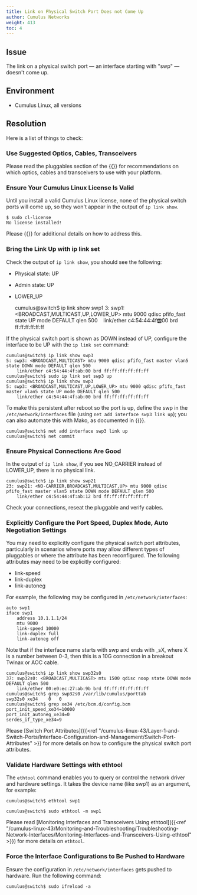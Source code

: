 ```yaml
---
title: Link on Physical Switch Port Does not Come Up
author: Cumulus Networks
weight: 413
toc: 4
---
```


## Issue

The link on a physical switch port &mdash; an interface starting with "swp" &mdash; doesn't come up.

## Environment

- Cumulus Linux, all versions

## Resolution

Here is a list of things to check:

### Use Suggested Optics, Cables, Transceivers

Please read the pluggables section of the {{<exlink url="https://www.nvidia.com/en-us/networking/ethernet-switching/hardware-compatibility-list/" text="HCL">}} for recommendations on which optics, cables and transceivers to use with your platform.

### Ensure Your Cumulus Linux License Is Valid

Until you install a valid Cumulus Linux license, none of the physical switch ports will come up, so they won't appear in the output of `ip link show`.

    $ sudo cl-license
    No license installed!

Please {{<link url="Physical-Ports-Missing-from-ip-link-show-Output-switchd-Failure" text="read this article">}} for additional details on how to address this.

### Bring the Link Up with ip link set

Check the output of `ip link show`, you should see the following:

- Physical state: UP
- Admin state: UP
- LOWER\_UP

    cumulus@switch$ ip link show swp1
    3: swp1: <BROADCAST,MULTICAST,UP,LOWER_UP> mtu 9000 qdisc pfifo_fast state UP mode DEFAULT qlen 500
       link/ether c4:54:44:4f:ab:00 brd ff:ff:ff:ff:ff:ff

If the physical switch port is shown as DOWN instead of UP, configure the interface to be UP with the `ip link set` command:

    cumulus@switch$ ip link show swp3
    5: swp3: <BROADCAST,MULTICAST> mtu 9000 qdisc pfifo_fast master vlan5 state DOWN mode DEFAULT qlen 500 
        link/ether c4:54:44:4f:ab:00 brd ff:ff:ff:ff:ff:ff
    cumulus@switch$ sudo ip link set swp3 up  
    cumulus@switch$ ip link show swp3
    5: swp3: <BROADCAST,MULTICAST,UP,LOWER_UP> mtu 9000 qdisc pfifo_fast master vlan5 state UP mode DEFAULT qlen 500 
        link/ether c4:54:44:4f:ab:00 brd ff:ff:ff:ff:ff:ff

To make this persistent after reboot so the port is up, define the swp in the `/etc/network/interfaces` file (using `net add interface swp3 link up`); you can also automate this with Mako, as documented in {{<link url="Configure-the-interfaces-File-with-Mako" text="this article">}}.

    cumulus@switch$ net add interface swp3 link up
    cumulus@switch$ net commit

### Ensure Physical Connections Are Good

In the output of `ip link show`, if you see NO\_CARRIER instead of LOWER\_UP, there is no physical link.

    cumulus@switch$ ip link show swp21
    23: swp21: <NO-CARRIER,BROADCAST,MULTICAST,UP> mtu 9000 qdisc pfifo_fast master vlan5 state DOWN mode DEFAULT qlen 500
        link/ether c4:54:44:4f:ab:12 brd ff:ff:ff:ff:ff:ff

Check your connections, reseat the pluggable and verify cables.

### Explicitly Configure the Port Speed, Duplex Mode, Auto Negotiation Settings

You may need to explicitly configure the physical switch port attributes, particularly in scenarios where ports may allow different types of pluggables or where the attribute has been reconfigured. The following attributes may need to be explicitly configured:

- link-speed
- link-duplex
- link-autoneg

For example, the following may be configured in `/etc/network/interfaces`:

    auto swp1
    iface swp1   
        address 10.1.1.1/24   
        mtu 9000  
        link-speed 10000
        link-duplex full
        link-autoneg off

Note that if the interface name starts with swp and ends with \_sX, where X is a number between 0-3, then this is a 10G connection in a breakout Twinax or AOC cable.

    cumulus@switch$ ip link show swp32s0
    37: swp32s0: <BROADCAST,MULTICAST> mtu 1500 qdisc noop state DOWN mode DEFAULT qlen 500 
        link/ether 00:e0:ec:27:ab:9b brd ff:ff:ff:ff:ff:ff
    cumulus@switch$ grep swp32s0 /var/lib/cumulus/porttab 
    swp32s0 xe34    0   0
    cumulus@switch$ grep xe34 /etc/bcm.d/config.bcm 
    port_init_speed_xe34=10000
    port_init_autoneg_xe34=0
    serdes_if_type_xe34=9

Please [Switch Port Attributes]({{<ref "/cumulus-linux-43/Layer-1-and-Switch-Ports/Interface-Configuration-and-Management/Switch-Port-Attributes" >}}
 for more details on how to configure the physical switch port attributes.

### Validate Hardware Settings with ethtool

The `ethtool` command enables you to query or control the network driver and hardware settings. It takes the device name (like swp1) as an argument, for example:

    cumulus@switch$ ethtool swp1

    cumulus@switch$ sudo ethtool -m swp1

Please read [Monitoring Interfaces and Transceivers Using ethtool]({{<ref "/cumulus-linux-43/Monitoring-and-Troubleshooting/Troubleshooting-Network-Interfaces/Monitoring-Interfaces-and-Transceivers-Using-ethtool" >}}) for more details on `ethtool`.

### Force the Interface Configurations to Be Pushed to Hardware

Ensure the configuration in `/etc/network/interfaces` gets pushed to hardware. Run the following command:

    cumulus@switch$ sudo ifreload -a
